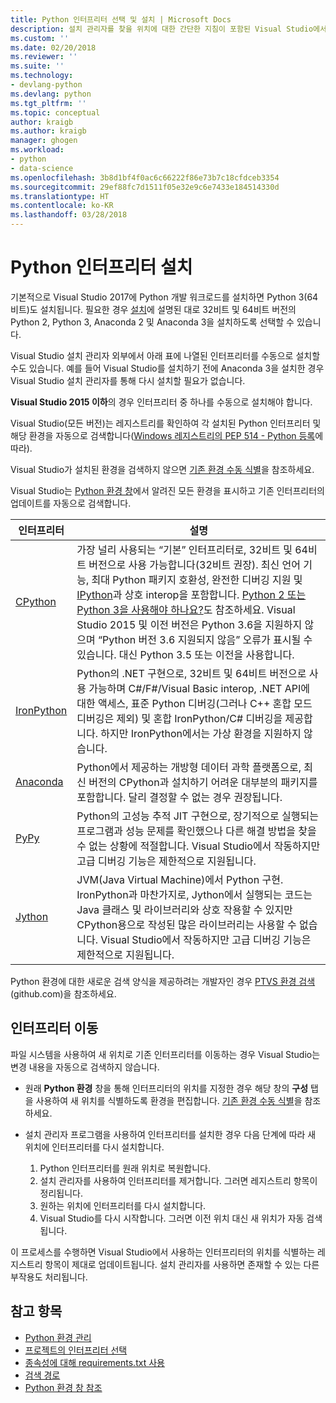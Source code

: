 ```yaml
---
title: Python 인터프리터 선택 및 설치 | Microsoft Docs
description: 설치 관리자를 찾을 위치에 대한 간단한 지침이 포함된 Visual Studio에서 지원되는 Python 인터프리터의 전체 목록입니다.
ms.custom: ''
ms.date: 02/20/2018
ms.reviewer: ''
ms.suite: ''
ms.technology:
- devlang-python
ms.devlang: python
ms.tgt_pltfrm: ''
ms.topic: conceptual
author: kraigb
ms.author: kraigb
manager: ghogen
ms.workload:
- python
- data-science
ms.openlocfilehash: 3b8d1bf4f0ac6c66222f86e73b7c18cfdceb3354
ms.sourcegitcommit: 29ef88fc7d1511f05e32e9c6e7433e184514330d
ms.translationtype: HT
ms.contentlocale: ko-KR
ms.lasthandoff: 03/28/2018
---
```

# <a name="installing-python-interpreters"></a>Python 인터프리터 설치

기본적으로 Visual Studio 2017에 Python 개발 워크로드를 설치하면 Python 3(64비트)도 설치됩니다. 필요한 경우 [설치](installing-python-support-in-visual-studio.md)에 설명된 대로 32비트 및 64비트 버전의 Python 2, Python 3, Anaconda 2 및 Anaconda 3을 설치하도록 선택할 수 있습니다.

Visual Studio 설치 관리자 외부에서 아래 표에 나열된 인터프리터를 수동으로 설치할 수도 있습니다. 예를 들어 Visual Studio를 설치하기 전에 Anaconda 3을 설치한 경우 Visual Studio 설치 관리자를 통해 다시 설치할 필요가 없습니다.

**Visual Studio 2015 이하**의 경우 인터프리터 중 하나를 수동으로 설치해야 합니다.

Visual Studio(모든 버전)는 레지스트리를 확인하여 각 설치된 Python 인터프리터 및 해당 환경을 자동으로 검색합니다([Windows 레지스트리의 PEP 514 - Python 등록](https://www.python.org/dev/peps/pep-0514/)에 따라).

Visual Studio가 설치된 환경을 검색하지 않으면 [기존 환경 수동 식별](managing-python-environments-in-visual-studio.md#manually-identifying-an-existing-environment)을 참조하세요.

Visual Studio는 [Python 환경 창](managing-python-environments-in-visual-studio.md)에서 알려진 모든 환경을 표시하고 기존 인터프리터의 업데이트를 자동으로 검색합니다.

| 인터프리터 | 설명 |
| --- | --- |
| [CPython](https://www.python.org/) | 가장 널리 사용되는 “기본” 인터프리터로, 32비트 및 64비트 버전으로 사용 가능합니다(32비트 권장). 최신 언어 기능, 최대 Python 패키지 호환성, 완전한 디버깅 지원 및 [IPython](http://ipython.org/)과 상호 interop을 포함합니다. [Python 2 또는 Python 3을 사용해야 하나요?](http://wiki.python.org/moin/Python2orPython3)도 참조하세요. Visual Studio 2015 및 이전 버전은 Python 3.6을 지원하지 않으며 “Python 버전 3.6 지원되지 않음” 오류가 표시될 수 있습니다. 대신 Python 3.5 또는 이전을 사용합니다. |
| [IronPython](https://github.com/IronLanguages/ironpython2) | Python의 .NET 구현으로, 32비트 및 64비트 버전으로 사용 가능하며 C#/F#/Visual Basic interop, .NET API에 대한 액세스, 표준 Python 디버깅(그러나 C++ 혼합 모드 디버깅은 제외) 및 혼합 IronPython/C# 디버깅을 제공합니다. 하지만 IronPython에서는 가상 환경을 지원하지 않습니다. |
| [Anaconda](https://www.continuum.io) | Python에서 제공하는 개방형 데이터 과학 플랫폼으로, 최신 버전의 CPython과 설치하기 어려운 대부분의 패키지를 포함합니다. 달리 결정할 수 없는 경우 권장됩니다. |
| [PyPy](http://www.pypy.org/) | Python의 고성능 추적 JIT 구현으로, 장기적으로 실행되는 프로그램과 성능 문제를 확인했으나 다른 해결 방법을 찾을 수 없는 상황에 적절합니다. Visual Studio에서 작동하지만 고급 디버깅 기능은 제한적으로 지원됩니다. |
| [Jython](http://www.jython.org/) | JVM(Java Virtual Machine)에서 Python 구현. IronPython과 마찬가지로, Jython에서 실행되는 코드는 Java 클래스 및 라이브러리와 상호 작용할 수 있지만 CPython용으로 작성된 많은 라이브러리는 사용할 수 없습니다. Visual Studio에서 작동하지만 고급 디버깅 기능은 제한적으로 지원됩니다. |

Python 환경에 대한 새로운 검색 양식을 제공하려는 개발자인 경우 [PTVS 환경 검색](https://github.com/Microsoft/PTVS/wiki/Extensibility-Environments)(github.com)을 참조하세요.

## <a name="moving-an-interpreter"></a>인터프리터 이동

파일 시스템을 사용하여 새 위치로 기존 인터프리터를 이동하는 경우 Visual Studio는 변경 내용을 자동으로 검색하지 않습니다.

- 원래 **Python 환경** 창을 통해 인터프리터의 위치를 지정한 경우 해당 창의 **구성** 탭을 사용하여 새 위치를 식별하도록 환경을 편집합니다. [기존 환경 수동 식별](managing-python-environments-in-visual-studio.md#manually-identifying-an-existing-environment)을 참조하세요.

- 설치 관리자 프로그램을 사용하여 인터프리터를 설치한 경우 다음 단계에 따라 새 위치에 인터프리터를 다시 설치합니다.

  1. Python 인터프리터를 원래 위치로 복원합니다.
  2. 설치 관리자를 사용하여 인터프리터를 제거합니다. 그러면 레지스트리 항목이 정리됩니다.
  3. 원하는 위치에 인터프리터를 다시 설치합니다.
  4. Visual Studio를 다시 시작합니다. 그러면 이전 위치 대신 새 위치가 자동 검색됩니다.

이 프로세스를 수행하면 Visual Studio에서 사용하는 인터프리터의 위치를 식별하는 레지스트리 항목이 제대로 업데이트됩니다. 설치 관리자를 사용하면 존재할 수 있는 다른 부작용도 처리됩니다.

## <a name="see-also"></a>참고 항목

- [Python 환경 관리](managing-python-environments-in-visual-studio.md)
- [프로젝트의 인터프리터 선택](selecting-a-python-environment-for-a-project.md)
- [종속성에 대해 requirements.txt 사용](managing-required-packages-with-requirements-txt.md)
- [검색 경로](search-paths.md)
- [Python 환경 창 참조](python-environments-window-tab-reference.md)